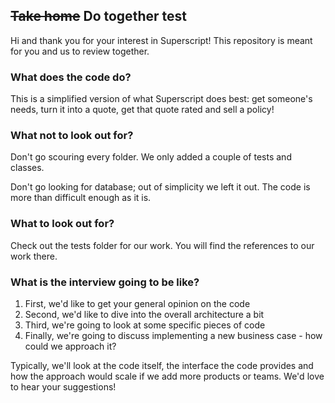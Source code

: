 ## ~~Take home~~ Do together test
Hi and thank you for your interest in Superscript! This repository is meant for you and us to review together.

### What does the code do?
This is a simplified version of what Superscript does best: get someone's needs, turn it into a quote, get that quote rated and sell a policy!

### What not to look out for?
Don't go scouring every folder. We only added a couple of tests and classes.

Don't go looking for database; out of simplicity we left it out. The code is more than difficult enough as it is.

### What to look out for?
Check out the tests folder for our work. You will find the references to our work there.

### What is the interview going to be like?

1. First, we'd like to get your general opinion on the code
2. Second, we'd like to dive into the overall architecture a bit
3. Third, we're going to look at some specific pieces of code
4. Finally, we're going to discuss implementing a new business case - how could we approach it?

Typically, we'll look at the code itself, the interface the code provides and how the approach would scale if we add more products or teams. We'd love to hear your suggestions!

